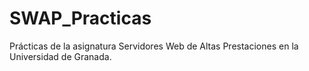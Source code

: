 # SWAP_Practicas
Prácticas de la asignatura Servidores Web de Altas Prestaciones en la Universidad de Granada.
 
